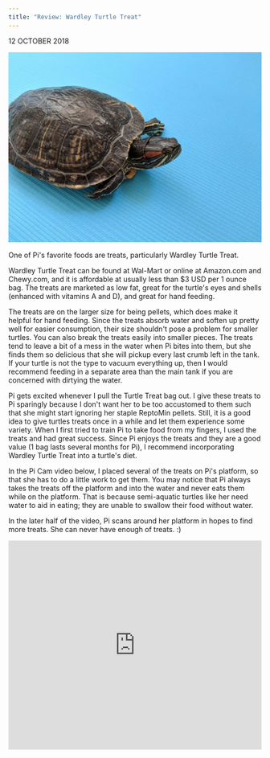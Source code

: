 ```yaml
---
title: "Review: Wardley Turtle Treat"
---
```


12 OCTOBER 2018

![Pi on Yoga Mat](/assets/imgs/IMG_20180811_131747-compressed.jpg)

One of Pi's favorite foods are treats, particularly Wardley Turtle Treat.

Wardley Turtle Treat can be found at Wal-Mart or online at Amazon.com and Chewy.com, and it is affordable at usually less than $3 USD per 1 ounce bag. The treats are marketed as low fat, great for the turtle's eyes and shells (enhanced with vitamins A and D), and great for hand feeding.

The treats are on the larger size for being pellets, which does make it helpful for hand feeding. Since the treats absorb water and soften up pretty well for easier consumption, their size shouldn't pose a problem for smaller turtles. You can also break the treats easily into smaller pieces. The treats tend to leave a bit of a mess in the water when Pi bites into them, but she finds them so delicious that she will pickup every last crumb left in the tank. If your turtle is not the type to vacuum everything up, then I would recommend feeding in a separate area than the main tank if you are concerned with dirtying the water.

Pi gets excited whenever I pull the Turtle Treat bag out. I give these treats to Pi sparingly because I don't want her to be too accustomed to them such that she might start ignoring her staple ReptoMin pellets. Still, it is a good idea to give turtles treats once in a while and let them experience some variety. When I first tried to train Pi to take food from my fingers, I used the treats and had great success. Since Pi enjoys the treats and they are a good value (1 bag lasts several months for Pi), I recommend incorporating Wardley Turtle Treat into a turtle's diet.

In the Pi Cam video below, I placed several of the treats on Pi's platform, so that she has to do a little work to get them. You may notice that Pi always takes the treats off the platform and into the water and never eats them while on the platform. That is because semi-aquatic turtles like her need water to aid in eating; they are unable to swallow their food without water.

In the later half of the video, Pi scans around her platform in hopes to find more treats. She can never have enough of treats. :)

<iframe style="max-width:100%" width="740" height="416" src="https://www.youtube.com/embed/ewhOe8IibAU" title="YouTube video player" frameborder="0" allow="accelerometer; autoplay; clipboard-write; encrypted-media; gyroscope; picture-in-picture" allowfullscreen></iframe>
